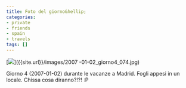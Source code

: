 ```yaml
---
title: Foto del giorno&hellip;
categories:
- private
- friends
- spain
- travels
tags: []
---
```

[![]({{site.url}}/images/2007-01-02_giorno4_074.jpg)]({{site.url}}/images/2007
-01-02_giorno4_074.jpg)  
  
Giorno 4 (2007-01-02) durante le vacanze a Madrid. Fogli appesi in un locale.
Chissa cosa diranno?!?! :P

